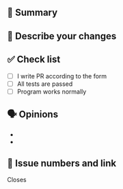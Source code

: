 ## 📌 Summary


## 📝 Describe your changes


## ✅ Check list
- [ ] I write PR according to the form
- [ ] All tests are passed
- [ ] Program works normally

## 🗣 Opinions 
- 
- 

## 🚪 Issue numbers and link
Closes 